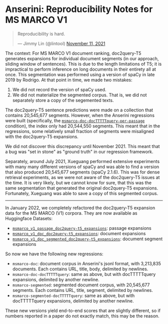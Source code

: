# Anserini: Reproducibility Notes for MS MARCO V1

<blockquote class="twitter-tweet"><p lang="en" dir="ltr">Reproducibility is hard.</p>&mdash; Jimmy Lin (@lintool) <a href="https://twitter.com/lintool/status/1458853999298465796?ref_src=twsrc%5Etfw">November 11, 2021</a></blockquote>

The context: For MS MARCO V1 document ranking, doc2query-T5 generates expansions for individual document segments (in our approach, sliding window of sentences).
This is due to the length limitations of T5; it is impractical to perform inference on long documents in their entirety all at once.
This segmentation was performed using a version of spaCy in late 2019 by Rodrigo.
At that point in time, we made two mistakes:

1. We did not record the version of spaCy used.
2. We did not materialize the segmented corpus. That is, we did not separately store a copy of the segemented texts.

The doc2query-T5 sentence predictions were made on a collection that contains 20,545,677 segments.
However, when the Anserini regressions were built (specifically, the [`msmarco-doc-docTTTTTquery-per-passage`](regressions-msmarco-doc-docTTTTTquery-per-passage.md) condition), the index only had 20,544,550 segments.
This meant that in the regressions, some relatively small fraction of segments were misaligned with the doc2query-T5 expansions.

We did not discover this discrepancy until November 2021.
This meant that a bug was "set in stone" as "ground truth" in our regression framework.

Separately, around July 2021, Xueguang performed extensive experiments with many many different versions of spaCy and was able to find a version that also produced 20,545,677 segments (spaCy 2.1.6).
This was for dense retrieval experiments, as we were not aware of the doc2query-T5 issues at the time.
It is very likely, but we cannot know for sure, that this was the same segmentation that generated the original doc2query-T5 expansions.
Fortunately, Xueguang was able to save a copy of this segmented corpus.

---

In January 2022, we completely refactored the doc2query-T5 expansion data for the MS MARCO (V1) corpora.
They are now available as Huggingface Datasets:

+ [`msmarco_v1_passage_doc2query-t5_expansions`](https://huggingface.co/datasets/castorini/msmarco_v1_passage_doc2query-t5_expansions): passage expansions
+ [`msmarco_v1_doc_doc2query-t5_expansions`](https://huggingface.co/datasets/castorini/msmarco_v1_doc_doc2query-t5_expansions): document expansions
+ [`msmarco_v1_doc_segmented_doc2query-t5_expansions`](https://huggingface.co/datasets/castorini/msmarco_v1_doc_segmented_doc2query-t5_expansions): document segment expansions

So now we have the following new regressions:

+ `msmarco-doc`: document corpus in Anserini's jsonl format, with 3,213,835 documents. Each contains URL, title, body, delimited by newlines.
+ `msmarco-doc-docTTTTTquery`: same as above, but with docTTTTTquery expansions, delimited by another newline.
+ `msmarco-segmented`: segmented document corpus, with 20,545,677 segments. Each contains URL, title, segment, delimited by newlines.
+ `msmarco-segmented-docTTTTTquery`: same as above, but with docTTTTTquery expansions, delimited by another newline.

These new versions yield end-to-end scores that are slightly different, so if numbers reported in a paper do not exactly match, this may be the reason.
